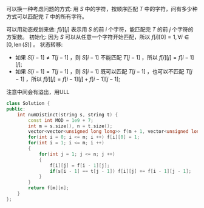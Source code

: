 可以换一种考虑问题的方式: 用 $S$ 中的字符，按顺序匹配 $T$ 中的字符，问有多少种方式可以匹配完 $T$ 中的所有字符。

可以用动态规划来做:
$f[i][j]$ 表示用 $S$ 的前 $i$ 个字符，能匹配完 $T$ 的前 $j$ 个字符的方案数。
初始化: 因为 $S$ 可以从任意一个字符开始匹配，所以 $f[i][0]=1, \forall i \in[0, \operatorname{len}(S)]$ 。
状态转移:

- 如果 $S[i-1] \neq T[j-1]$ ，则 $S[i-1]$ 不能匹配 $T[j-1]$ ，所以 $f[i][j]=f[i-1][j]$;
- 如果 $S[i-1]=T[j-1]$ ，则 $S[i-1]$ 既可以匹配 $T[j-1]$ ，也可以不匹配 $T[j-1]$ ，所以 $f[i][j]=f[i-1][j]+f[i-1][j-1] ;$

注意中间会有溢出，用ULL

```c++
class Solution {
public:
    int numDistinct(string s, string t) {
        const int MOD = 1e9 + 7;
        int m = s.size(), n = t.size();
        vector<vector<unsigned long long>> f(m + 1, vector<unsigned long long>(n + 1));
        for(int i = 0; i <= m; i ++) f[i][0] = 1;
        for(int i = 1; i <= m; i ++)
        {
            for(int j = 1; j <= n; j ++)
            {
                f[i][j] = f[i - 1][j];
                if(s[i - 1] == t[j - 1]) f[i][j] += f[i - 1][j - 1];
            }
        }
        return f[m][n];
    }
};
```

